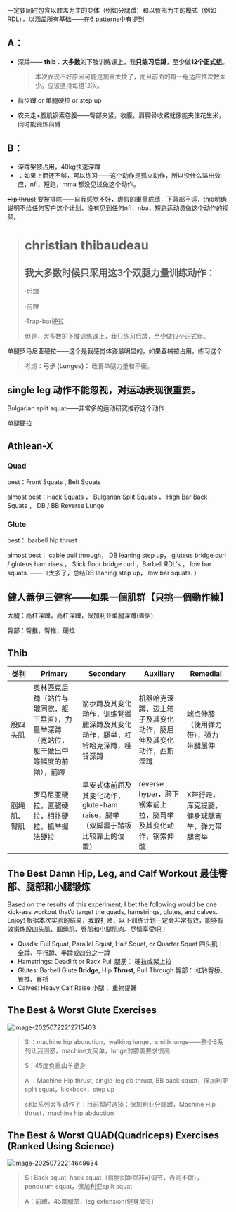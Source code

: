 一定要同时包含以膝盖为主的变体（例如分腿蹲）和以臀部为主的模式（例如 RDL），以涵盖所有基础——在6 patterns中有提到

##  A：

* 深蹲—— **thib**：**大多数**的下肢训练课上，我**只练习后蹲**，至少做**12个正式组**。

  > 本次表现不好原因可能是加重太快了，而且前面的每一组适应性次数太少。应该坚持每组12次。
* 箭步蹲 or 单腿硬拉 or step up
* 农夫走+腹肌钢索卷腹——臀部夹紧，收腹，肩胛骨收紧就像能夹住花生米，同时能锻炼前臂 

##  B：

* 深蹲架被占用，40kg快速深蹲
* ：如果上面还不够，可以练习——这个动作是孤立动作，所以没什么溢出效应，nfl，短跑，mma 都没见过做这个动作。



 ~~Hip thrust~~ 要被排除——自我感觉不好，虚假的重量成绩，下背部不适，thib明确说明不给任何客户这个计划，没有见到任何nfl，nba，短跑运动员做这个动作的视频。

> # christian thibaudeau
>
> ## 我大多数时候只采用这3个双腿力量训练动作：
>
> ·后蹲
>
> ·前蹲
>
> ·Trap-bar硬拉
>
> 但是，大多数的下肢训练课上，我只练习后蹲，至少做12个正式组。



单腿罗马尼亚硬拉——这个是我感觉体姿最明显的，如果器械被占用，练习这个



> 考虑：**弓步 (Lunges)：** 改善单腿力量和平衡。



##  single leg 动作不能忽视，对运动表现很重要。

 Bulgarian split squat——非常多的运动研究推荐这个动作

单腿硬拉

##  Athlean-X

###  Quad 

best：Front Squats , Belt Squats  

almost best：Hack Squats ， Bulgarian Split Squats ， High Bar Back Squats ， DB / BB Reverse Lunge

###  Glute

best： barbell hip thrust

almost best：  cable pull through， DB leaning step up， gluteus bridge curl / gluteus ham rises.， Slick floor bridge curl ，Barbell RDL's ， low bar squats.       ——（太多了，总结DB leaning step up， low bar squats.  ）

##  健人蓋伊三健客——如果一個肌群【只挑一個動作練】

大腿：高杠深蹲，高杠深蹲，保加利亚单腿深蹲(盖伊)

臀部：臀推，臀推，硬拉

##  Thib

| 类别         | Primary                                                      | Secondary                                                    | Auxiliary                                                    | Remedial                                      |
| ------------ | ------------------------------------------------------------ | ------------------------------------------------------------ | ------------------------------------------------------------ | --------------------------------------------- |
| 股四头肌     | 奥林匹克后蹲（站位与髋同宽，躯干垂直），力量举深蹲（宽站位，躯干做出中等幅度的前倾），前蹲 | 箭步蹲及其变化动作，训练凳搁腿深蹲及其变化动作，腿举，杠铃哈克深蹲，哑铃深蹲 | 机器哈克深蹲，迈上箱子及其变化动作，腿屈伸及其变化动作，西斯深蹲 | 端点伸膝（使用弹力带），弹力带腿屈伸          |
| 腘绳肌、臀肌 | 罗马尼亚硬拉，直腿硬拉，相扑硬拉，抓举握法硬拉               | 早安式体前屈及其变化动作，glute-ham raise，腿举（双脚置于踏板比较靠上的位置） | reverse hyper，胯下钢索前上拉，腿弯举及其变化动作，钢索伸髋  | X带行走，库克提腿，健身球腿弯举，弹力带腿弯举 |

##  The Best Damn Hip, Leg, and Calf Workout 最佳臀部、腿部和小腿锻炼

Based on the results of this experiment, I bet the following would be one kick-ass workout that’d target the quads, hamstrings, glutes, and calves. Enjoy!
根据本次实验的结果，我敢打赌，以下训练计划一定会非常有效，能够有效锻炼股四头肌、腘绳肌、臀肌和小腿肌肉。尽情享受吧！

- Quads: Full Squat, Parallel Squat, Half Squat, or Quarter Squat
  四头肌： 全蹲、平行蹲、半蹲或四分之一蹲
- Hamstrings: Deadlift or Rack Pull
  腿筋： 硬拉或架上拉
- Glutes: Barbell Glute **Bridge**, Hip **Thrust**, Pull Through
  臀部： 杠铃臀桥、臀推、臀桥
- Calves: Heavy Calf Raise
  小腿： 重物提踵

##  The Best & Worst Glute Exercises

![image-20250722212715403](../images/image-20250722212715403.png)

> S ：machine hip abduction，walking lunge，smith lunge——整个S系列让我困惑，machine太简单，lunge对膝盖要求很高
>
> S：45度负重山羊挺身
>
> A ：Machine Hip thrust, single-leg db thrust, BB back squat，保加利亚 split squat，kickback，step up
>
> s和a系列太多动作了：目前暂时选择：保加利亚分腿蹲，Machine Hip thrust，machine hip abduction

##  The Best & Worst QUAD(**Quadriceps**) Exercises (Ranked Using Science)

![image-20250722214649634](../images/image-20250722214649634.png)

>S : Back squat,  hack squat（肩膀间距除非可调节，否则不做），pendulum squat，保加利亚split squat
>
>A：前蹲，45度腿举，leg extension(健身房有)
